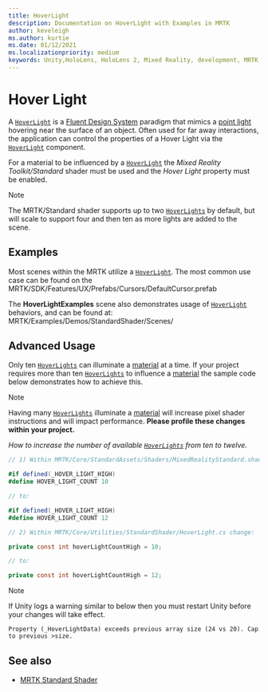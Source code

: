 ```yaml
---
title: HoverLight
description: Documentation on HoverLight with Examples in MRTK
author: keveleigh
ms.author: kurtie
ms.date: 01/12/2021
ms.localizationpriority: medium
keywords: Unity,HoloLens, HoloLens 2, Mixed Reality, development, MRTK, Hover Light,
---
```


# Hover Light

A [`HoverLight`](xref:Microsoft.MixedReality.Toolkit.Utilities.HoverLight) is a [Fluent Design System](https://www.microsoft.com/design/fluent/) paradigm that mimics a [point light](https://docs.unity3d.com/Manual/Lighting.html) hovering near the surface of an object. Often used for far away interactions, the application can control the properties of a Hover Light via the [`HoverLight`](xref:Microsoft.MixedReality.Toolkit.Utilities.HoverLight) component.

For a material to be influenced by a [`HoverLight`](xref:Microsoft.MixedReality.Toolkit.Utilities.HoverLight) the *Mixed Reality Toolkit/Standard* shader must be used and the *Hover Light* property must be enabled.

> [!Note]
> The MRTK/Standard shader supports up to two [`HoverLights`](xref:Microsoft.MixedReality.Toolkit.Utilities.HoverLight) by default, but will scale to support four and then ten as more lights are added to the scene.

## Examples

Most scenes within the MRTK utilize a [`HoverLight`](xref:Microsoft.MixedReality.Toolkit.Utilities.HoverLight). The most common use case can be found on the MRTK/SDK/Features/UX/Prefabs/Cursors/DefaultCursor.prefab

The **HoverLightExamples** scene also demonstrates usage of [`HoverLight`](xref:Microsoft.MixedReality.Toolkit.Utilities.HoverLight) behaviors, and can be found at: MRTK/Examples/Demos/StandardShader/Scenes/

## Advanced Usage

Only ten [`HoverLights`](xref:Microsoft.MixedReality.Toolkit.Utilities.HoverLight) can illuminate a [material](https://docs.unity3d.com/ScriptReference/Material.html) at a time. If your project requires more than ten [`HoverLights`](xref:Microsoft.MixedReality.Toolkit.Utilities.HoverLight) to influence a [material](https://docs.unity3d.com/ScriptReference/Material.html) the sample code below demonstrates how to achieve this.

> [!Note]
> Having many [`HoverLights`](xref:Microsoft.MixedReality.Toolkit.Utilities.HoverLight) illuminate a [material](https://docs.unity3d.com/ScriptReference/Material.html) will increase pixel shader instructions and will impact performance. **Please profile these changes within your project.**

*How to increase the number of available [`HoverLights`](xref:Microsoft.MixedReality.Toolkit.Utilities.HoverLight)
 from ten to twelve.*

```C#
// 1) Within MRTK/Core/StandardAssets/Shaders/MixedRealityStandard.shader change:

#if defined(_HOVER_LIGHT_HIGH)
#define HOVER_LIGHT_COUNT 10

// to:

#if defined(_HOVER_LIGHT_HIGH)
#define HOVER_LIGHT_COUNT 12

// 2) Within MRTK/Core/Utilities/StandardShader/HoverLight.cs change:

private const int hoverLightCountHigh = 10;

// to:

private const int hoverLightCountHigh = 12;
```

> [!NOTE]
> If Unity logs a warning similar to below then you must restart Unity before your changes will take effect.
>
> `Property (_HoverLightData) exceeds previous array size (24 vs 20). Cap to previous >size.`

## See also

* [MRTK Standard Shader](MRTKStandardShader.md)
